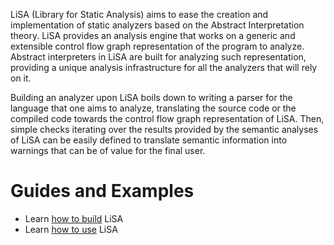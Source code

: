 LiSA (Library for Static Analysis) aims to ease the creation and implementation of static analyzers based on the Abstract Interpretation theory.
LiSA provides an analysis engine that works on a generic and extensible control flow graph representation of the program to analyze. Abstract interpreters in LiSA are built 
for analyzing such representation, providing a unique analysis infrastructure for all the analyzers that will rely on it.

Building an analyzer upon LiSA boils down to writing a parser for the language that one aims to analyze, translating the source code or the compiled code towards 
the control flow graph representation of LiSA. Then, simple checks iterating over the results provided by the semantic analyses of LiSA can be easily defined to translate 
semantic information into warnings that can be of value for the final user. 

# Guides and Examples

* Learn [how to build](building-lisa.md) LiSA
* Learn [how to use](using-lisa.md) LiSA